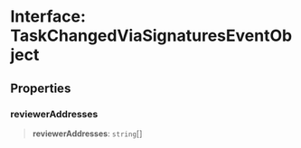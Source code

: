 # Interface: TaskChangedViaSignaturesEventObject

## Properties

### reviewerAddresses

> **reviewerAddresses**: `string`[]
